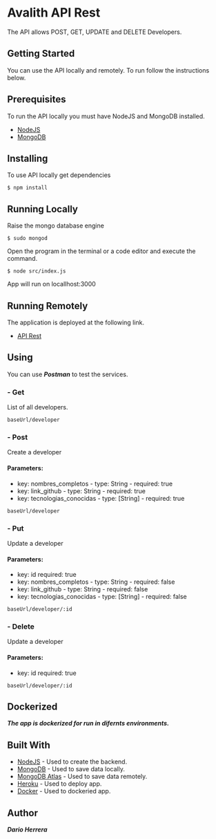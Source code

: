 # Avalith API Rest
The API allows POST, GET, UPDATE and DELETE Developers.
## Getting Started
You can use the API locally and remotely. To run follow the instructions below.

## Prerequisites
To run the API locally you must have NodeJS and MongoDB installed.
* [NodeJS]
* [MongoDB]

## Installing
To use API locally get dependencies
```
$ npm install
```
## Running Locally
Raise the mongo database engine
```
$ sudo mongod
```
Open the program in the terminal or a code editor and execute the command.
```
$ node src/index.js
```
App will run on locallhost:3000 
## Running Remotely
The application is deployed at the following link.
* [API Rest]

## Using
You can use ***Postman*** to test the services.

### - Get 
List of all developers.
```
baseUrl/developer
```
### - Post
Create a developer
#### Parameters:
* key: nombres_completos - type: String  - required: true  
* key: link_github - type: String - required: true  
* key: tecnologias_conocidas - type: [String] - required: true  
```
baseUrl/developer
```
### - Put
Update a developer
#### Parameters:
* key: id required: true
* key: nombres_completos - type: String  - required: false  
* key: link_github - type: String - required: false 
* key: tecnologias_conocidas - type: [String] - required: false 
```
baseUrl/developer/:id
```
### - Delete
Update a developer
#### Parameters:
* key: id required: true
```
baseUrl/developer/:id
```
## Dockerized 
***The app is dockerized for run in difernts environments.***

## Built With
* [NodeJS] - Used to create the backend.
* [MongoDB] - Used to save data locally. 
* [MongoDB Atlas] - Used to save data remotely. 
* [Heroku] - Used to deploy app.
* [Docker] - Used to dockeried app.

## Author
***Dario Herrera***

   [NodeJS]: <https://nodejs.org/es/>
   [MongoDB]: <https://www.mongodb.com/es>
   [API Rest]: <https://avalith-api-rest.herokuapp.com/developer>
   [MongoDB Atlas]: <https://www.mongodb.com/cloud/atlas>
   [Heroku]: <https://www.heroku.com/>
   [Docker]: <https://www.docker.com/>
